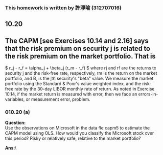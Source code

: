 ### This homework is written by 許淨喻 (312707016)
## 10.20
## The CAPM [see Exercises 10.14 and 2.16] says that the risk premium on security j is related to the risk premium on the market portfolio. That is 
$ r_j - r_f = \alpha_j + \beta_j (r_m - r_f) $
where rj and rf are the returns to security j and the risk-free rate, respectively, rm is the return on the market portfolio, and B, is the jth security's "beta" value. We measure the market portfolio using the Standard & Poor's value weighted index, and the risk-free rate by the 30-day LIBOR monthly rate of return. As noted in Exercise 10.14, if the market return is measured with error, then we face an errors-in-variables, or measurement error, problem.


### 010.20 (a)
**Question:**\
Use the observations on Microsoft in the data fle capm5 to estimate the CAPM model using OLS.
How would you classify the Microsoft stock over this period? Risky or relatively safe, relative to the market portfolio?

**Ans:**\
